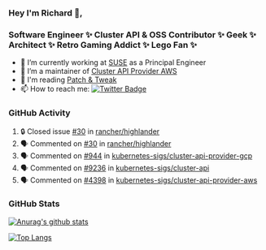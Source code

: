 ### Hey I'm Richard 👋, 

<h3 align="left">Software Engineer ✨ Cluster API & OSS Contributor ✨ Geek ✨ Architect ✨ Retro Gaming Addict ✨ Lego Fan ✨</h3>

- 🔭 I’m currently working at [SUSE](https://www.suse.com/) as a Principal Engineer
- 👯 I’m a maintainer of [Cluster API Provider AWS](https://github.com/kubernetes-sigs/cluster-api-provider-aws)
- 💬 I'm reading [Patch & Tweak](https://bjooks.com/products/patch-tweak-exploring-modular-synthesis)
- 📫 How to reach me: [![Twitter Badge](https://img.shields.io/badge/-@fruit_case-00acee?style=flat&logo=Twitter&logoColor=white)](https://twitter.com/intent/follow?screen_name=fruit_case "Follow on Twitter")

### GitHub Activity 

<!--START_SECTION:activity-->
1. 🔒 Closed issue [#30](https://github.com/rancher/highlander/issues/30) in [rancher/highlander](https://github.com/rancher/highlander)
2. 🗣 Commented on [#30](https://github.com/rancher/highlander/issues/30#issuecomment-1687885064) in [rancher/highlander](https://github.com/rancher/highlander)
3. 🗣 Commented on [#944](https://github.com/kubernetes-sigs/cluster-api-provider-gcp/pull/944#issuecomment-1687864309) in [kubernetes-sigs/cluster-api-provider-gcp](https://github.com/kubernetes-sigs/cluster-api-provider-gcp)
4. 🗣 Commented on [#9236](https://github.com/kubernetes-sigs/cluster-api/pull/9236#issuecomment-1686640072) in [kubernetes-sigs/cluster-api](https://github.com/kubernetes-sigs/cluster-api)
5. 🗣 Commented on [#4398](https://github.com/kubernetes-sigs/cluster-api-provider-aws/pull/4398#issuecomment-1683947507) in [kubernetes-sigs/cluster-api-provider-aws](https://github.com/kubernetes-sigs/cluster-api-provider-aws)
<!--END_SECTION:activity-->

### GitHub Stats

[![Anurag's github stats](https://github-readme-stats.vercel.app/api?username=richardcase&count_private=true&show_icons=true)](https://github.com/anuraghazra/github-readme-stats)

[![Top Langs](https://github-readme-stats.vercel.app/api/top-langs/?username=richardcase&hide=html&layout=compact)](https://github.com/anuraghazra/github-readme-stats)
